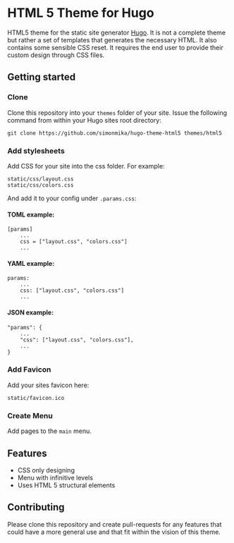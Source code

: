 # HTML 5 Theme for Hugo

HTML5 theme for the static site generator [Hugo](http://http://hugo.spf13.com).
It is not a complete theme but rather a set of templates that generates the necessary HTML. It also contains some sensible CSS reset.
It requires the end user to provide their custom design through CSS files.

## Getting started
### Clone
Clone this repository into your `themes` folder of your site. Issue the following command from within your Hugo sites root directory:

	git clone https://github.com/simonmika/hugo-theme-html5 themes/html5

### Add stylesheets
Add CSS for your site into the css folder. For example:

	static/css/layout.css
	static/css/colors.css

And add it to your config under `.params.css`:

#### TOML example:

	[params]
		...
		css = ["layout.css", "colors.css"]
		...

#### YAML example:

	params:
		...
		css: ["layout.css", "colors.css"]
		...

#### JSON example:

	"params": {
		...
		"css": ["layout.css", "colors.css"],
		...
	}

### Add Favicon
Add your sites favicon here:

	static/favicon.ico

### Create Menu
Add pages to the `main` menu.

## Features
 * CSS only designing
 * Menu with infinitive levels
 * Uses HTML 5 structural elements

## Contributing

Please clone this repository and create pull-requests for any features that could have a more general use and that fit within the vision of this theme.
